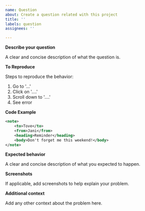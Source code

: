 ```yaml
---
name: Question
about: Create a question related with this project
title: ''
labels: question
assignees: ''

---
```


**Describe your question**

A clear and concise description of what the question is.

**To Reproduce**

Steps to reproduce the behavior:
1. Go to '...'
2. Click on '....'
3. Scroll down to '....'
4. See error

**Code Example**

```xml
<note>
    <to>Tove</to>
    <from>Jani</from>
    <heading>Reminder</heading>
    <body>Don't forget me this weekend!</body>
</note>
```

**Expected behavior**

A clear and concise description of what you expected to happen.

**Screenshots**

If applicable, add screenshots to help explain your problem.

**Additional context**

Add any other context about the problem here.
